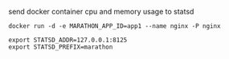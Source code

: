 
send docker container cpu and memory usage to statsd

```
docker run -d -e MARATHON_APP_ID=app1 --name nginx -P nginx

export STATSD_ADDR=127.0.0.1:8125
export STATSD_PREFIX=marathon
```
